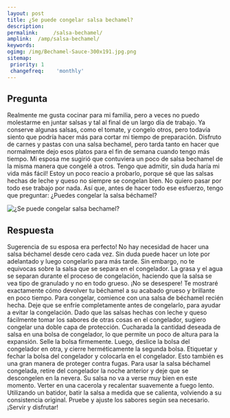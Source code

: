 ```yaml
---
layout: post
title: ¿Se puede congelar salsa bechamel?  
description: 
permalink:     /salsa-bechamel/
amplink:  /amp/salsa-bechamel/
keywords: 
ogimg: /img/Bechamel-Sauce-300x191.jpg.png
sitemap:
 priority: 1
 changefreq:    'monthly'
---
```




## Pregunta

Realmente me gusta cocinar para mi familia, pero a veces no puedo molestarme en juntar salsas y tal al final de un largo día de trabajo. Ya conserve algunas salsas, como el tomate, y congelo otros, pero todavía siento que podría hacer más para cortar mi tiempo de preparación. Disfruto de carnes y pastas con una salsa bechamel, pero tarda tanto en hacer que normalmente dejo esos platos para el fin de semana cuando tengo más tiempo. Mi esposa me sugirió que contuviera un poco de salsa bechamel de la misma manera que congelé a otros. Tengo que admitir, sin duda haría mi vida más fácil! Estoy un poco reacio a probarlo, porque sé que las salsas hechas de leche y queso no siempre se congelan bien. No quiero pasar por todo ese trabajo por nada. Así que, antes de hacer todo ese esfuerzo, tengo que preguntar: ¿Puedes congelar la salsa béchamel?


![¿Se puede congelar salsa bechamel?](https://sepuedecongelar.com/img/Bechamel-Sauce-300x191.jpg "¿Se puede congelar salsa bechamel?" )


## Respuesta

Sugerencia de su esposa era perfecto! No hay necesidad de hacer una salsa béchamel desde cero cada vez. Sin duda puede hacer un lote por adelantado y luego congelarlo para más tarde. Sin embargo, no te equivocas sobre la salsa que se separa en el congelador. La grasa y el agua se separan durante el proceso de congelación, haciendo que la salsa se vea tipo de granulado y no en todo grueso. ¡No se desespere! Te mostraré exactamente cómo devolver tu béchamel a su acabado grueso y brillante en poco tiempo.
Para congelar, comience con una salsa de béchamel recién hecha. Deje que se enfríe completamente antes de congelarlo, para ayudar a evitar la congelación. Dado que las salsas hechas con leche y queso fácilmente tomar los sabores de otras cosas en el congelador, sugiero congelar una doble capa de protección. Cucharada la cantidad deseada de salsa en una bolsa de congelador, lo que permite un poco de altura para la expansión. Selle la bolsa firmemente. Luego, deslice la bolsa del congelador en otra, y cierre herméticamente la segunda bolsa. Etiquetar y fechar la bolsa del congelador y colocarla en el congelador. Esto también es una gran manera de proteger contra fugas.
Para usar la salsa béchamel congelada, retire del congelador la noche anterior y deje que se descongelen en la nevera. Su salsa no va a verse muy bien en este momento. Verter en una cacerola y recalentar suavemente a fuego lento. Utilizando un batidor, batir la salsa a medida que se calienta, volviendo a su consistencia original. Pruebe y ajuste los sabores según sea necesario. ¡Servir y disfrutar!